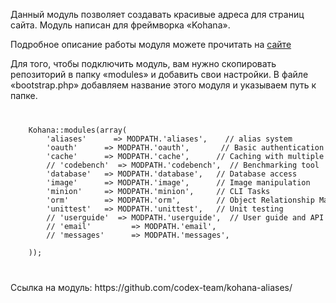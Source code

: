 Данный модуль позволяет создавать красивые адреса для страниц сайта.
Модуль написан для фреймворка «Kohana».

Подробное описание работы модуля можете прочитать на <a href="https://ifmo.su/alias-system">сайте</a>

Для того, чтобы подключить модуль, вам нужно скопировать репозиторий в папку «modules» и добавить свои настройки.
В файле «bootstrap.php» добавляем название этого модуля и указываем путь к папке.
<code>
<pre>
    Kohana::modules(array(
        'aliases'      => MODPATH.'aliases',    // alias system
        'oauth'      => MODPATH.'oauth',       // Basic authentication
        'cache'      => MODPATH.'cache',      // Caching with multiple backends
        // 'codebench'  => MODPATH.'codebench',  // Benchmarking tool
        'database'   => MODPATH.'database',   // Database access
        'image'      => MODPATH.'image',      // Image manipulation
        'minion'     => MODPATH.'minion',     // CLI Tasks
        'orm'        => MODPATH.'orm',        // Object Relationship Mapping
        'unittest'   => MODPATH.'unittest',   // Unit testing
        // 'userguide'  => MODPATH.'userguide',  // User guide and API documentation
        // 'email'         => MODPATH.'email',
        // 'messages'      => MODPATH.'messages',

    ));
</pre>
</code>
Ссылка на модуль: https://github.com/codex-team/kohana-aliases/

